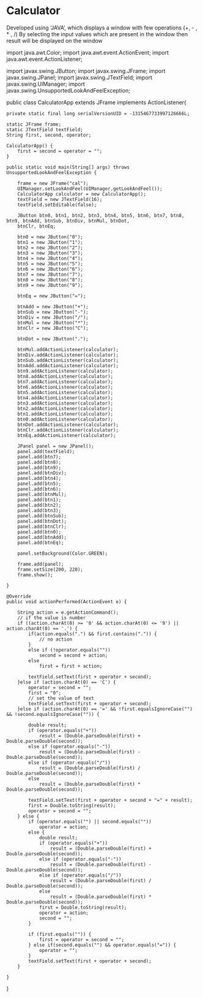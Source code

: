 # Calculator
Developed using ‘JAVA’, which displays a window with few operations (+, - , * , /)  By selecting the input values which are present in the window then result will be  displayed on the window


import java.awt.Color;
import java.awt.event.ActionEvent;
import java.awt.event.ActionListener;

import javax.swing.JButton;
import javax.swing.JFrame;
import javax.swing.JPanel;
import javax.swing.JTextField;
import javax.swing.UIManager;
import javax.swing.UnsupportedLookAndFeelException;

public class CalculatorApp extends JFrame implements ActionListener{

	 
	private static final long serialVersionUID = -1315467733997126666L;

	static JFrame frame;
	static JTextField textField;
	String first, second, operator;
	
	CalculatorApp() {
		first = second = operator = "";
	}
	
	public static void main(String[] args) throws UnsupportedLookAndFeelException {
		
		frame = new JFrame("cal");
		UIManager.setLookAndFeel(UIManager.getLookAndFeel());
		CalculatorApp calculator = new CalculatorApp();
		textField = new JTextField(16);
		textField.setEditable(false);
		
		JButton btn0, btn1, btn2, btn3, btn4, btn5, btn6, btn7, btn8, btn9, btnAdd, btnSub, btnDiv, btnMul, btnDot,
		btnClr, btnEq;
		
		btn0 = new JButton("0");
		btn1 = new JButton("1");
		btn2 = new JButton("2");
		btn3 = new JButton("3");
		btn4 = new JButton("4");
		btn5 = new JButton("5");
		btn6 = new JButton("6");
		btn7 = new JButton("7");
		btn8 = new JButton("8");
		btn9 = new JButton("9");
		
		btnEq = new JButton("=");

		btnAdd = new JButton("+");
		btnSub = new JButton("-");
		btnDiv = new JButton("/");
		btnMul = new JButton("*");
		btnClr = new JButton("C");

		btnDot = new JButton(".");

		btnMul.addActionListener(calculator);
		btnDiv.addActionListener(calculator);
		btnSub.addActionListener(calculator);
		btnAdd.addActionListener(calculator);
		btn9.addActionListener(calculator);
		btn8.addActionListener(calculator);
		btn7.addActionListener(calculator);
		btn6.addActionListener(calculator);
		btn5.addActionListener(calculator);
		btn4.addActionListener(calculator);
		btn3.addActionListener(calculator);
		btn2.addActionListener(calculator);
		btn1.addActionListener(calculator);
		btn0.addActionListener(calculator);
		btnDot.addActionListener(calculator);
		btnClr.addActionListener(calculator);
		btnEq.addActionListener(calculator);
		
		JPanel panel = new JPanel();
		panel.add(textField);
		panel.add(btn7);
		panel.add(btn8);
		panel.add(btn9);
		panel.add(btnDiv);
		panel.add(btn4);
		panel.add(btn5);
		panel.add(btn6);
		panel.add(btnMul);
		panel.add(btn1);
		panel.add(btn2);
		panel.add(btn3);
		panel.add(btnSub);
		panel.add(btnDot);
		panel.add(btnClr);
		panel.add(btn0);
		panel.add(btnAdd);
		panel.add(btnEq);
		
		panel.setBackground(Color.GREEN);
		
		frame.add(panel);
		frame.setSize(200, 220);
		frame.show();
		
	}
	
	@Override
	public void actionPerformed(ActionEvent e) {
		
		String action = e.getActionCommand();
		// if the value is number
		if ((action.charAt(0) >= '0' && action.charAt(0) <= '9') || action.charAt(0) == '.') {
			if(action.equals(".") && first.contains(".")) {
				// no action
			}
			else if (!operator.equals(""))
				second = second + action;
			else
				first = first + action;

			textField.setText(first + operator + second);
		}else if (action.charAt(0) == 'C') {
			operator = second = "";
			first = "0";
			// set the value of text
			textField.setText(first + operator + second);
		}else if (action.charAt(0) == '=' && !first.equalsIgnoreCase("") && !second.equalsIgnoreCase("")) {

			double result;
			if (operator.equals("+"))
				result = (Double.parseDouble(first) + Double.parseDouble(second));
			else if (operator.equals("-"))
				result = (Double.parseDouble(first) - Double.parseDouble(second));
			else if (operator.equals("/"))
				result = (Double.parseDouble(first) / Double.parseDouble(second));
			else
				result = (Double.parseDouble(first) * Double.parseDouble(second));

			textField.setText(first + operator + second + "=" + result);
			first = Double.toString(result);
			operator = second = "";
		} else {
			if (operator.equals("") || second.equals(""))
				operator = action;
			else {
				double result;
				if (operator.equals("+"))
					result = (Double.parseDouble(first) + Double.parseDouble(second));
				else if (operator.equals("-"))
					result = (Double.parseDouble(first) - Double.parseDouble(second));
				else if (operator.equals("/"))
					result = (Double.parseDouble(first) / Double.parseDouble(second));
				else
					result = (Double.parseDouble(first) * Double.parseDouble(second));
				first = Double.toString(result);
				operator = action;
				second = "";
			}

			if (first.equals("")) {
				first = operator = second = "";
			} else if(second.equals("") && operator.equals("=")) {
				operator = "";
			}
			textField.setText(first + operator + second);
		}
		
	}

}
